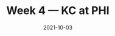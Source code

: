 ---
layout: game
title: Week 4 — KC at PHI
season: 2021
game_id: 2021_04_KC_PHI
week: 4
date: 2021-10-03
home_team: PHI
away_team: KC
final_home: 
final_away: 
pbp_url: /assets/data/pbp/2021/2021_04_KC_PHI.csv.gz
---
